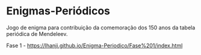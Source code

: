 # Enigmas-Periódicos
Jogo de enigma para contribuição da comemoração dos 150 anos da tabela periódica de Mendeleev.

Fase 1 - https://lhanji.github.io/Enigma-Periodico/Fase%201/index.html
